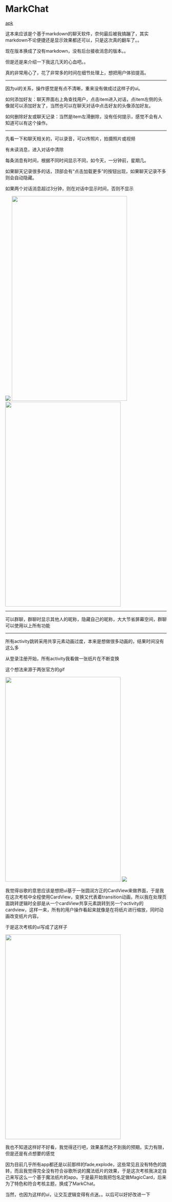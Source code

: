 # MarkChat

[apk](https://github.com/Zzzia/Files/blob/master/apks/MarkChat.apk)

这本来应该是个基于markdown的聊天软件，奈何最后被我搞蹦了，其实markdown不论便捷还是显示效果都还可以，只是这次真的翻车了。。

现在版本换成了没有markdown，没有后台接收消息的版本。。

但是还是来介绍一下我这几天的心血吧。。

真的非常用心了，花了非常多的时间在细节处理上，想把用户体验提高。

---

因为ui的关系，操作感觉是有点不清晰，重来没有做成过这样子的ui。

如何添加好友：聊天界面右上角查找用户，点击item进入对话，点item左侧的头像就可以添加好友了，当然也可以在聊天对话中点击好友的头像添加好友。

如何删除好友或聊天记录：当然是item左滑删除，没有任何提示，感觉不会有人知道可以有这个操作。

---

先看一下和聊天相关的，可以录音，可以传照片，拍摄照片或视频

有未读消息，进入对话中清除

每条消息有时间，根据不同时间显示不同，如今天，一分钟前，星期几。

如果聊天记录很多的话，顶部会有“点击加载更多”的按钮出现，如果聊天记录不多则会自动隐藏。

如果两个对话消息超过3分钟，则在对话中显示时间，否则不显示


<img src="https://github.com/Zzzia/Files/blob/master/imgs/MarkChat/demo.gif"/>

<img src="https://github.com/Zzzia/Files/blob/master/imgs/MarkChat/%E6%97%B6%E9%97%B4%E5%AF%B9%E6%AF%94.png" width="360" height="640" />

<img src="https://github.com/Zzzia/Files/blob/master/imgs/MarkChat/%E6%97%B6%E9%97%B4%E5%AF%B9%E6%AF%941.png" width="360" height="640" />


---

可以群聊，群聊时显示其他人的昵称，隐藏自己的昵称，大大节省屏幕空间，群聊可以使用以上所有功能



---

所有activity跳转采用共享元素动画过度，本来是想做很多动画的，结果时间没有这么多

从登录注册开始，所有activity我看做一张纸片在不断变换

这个想法来源于两张官方的gif

<img src="https://github.com/Zzzia/Files/blob/master/imgs/MarkChat/%E6%95%88%E6%9E%9C0.gif" width="360" height="640" />

<img src="https://github.com/Zzzia/Files/blob/master/imgs/MarkChat/%E6%95%88%E6%9E%9C.gif"/>

我觉得谷歌的意思应该是想把ui基于一张圆润方正的CardView来做界面，于是我在这次考核中全程使用CardView，变换又代表着transition动画，所以我在处理页面跳转逻辑时全部是从一个cardView共享元素跳转到另一个activity的cardview，这样一来，所有的用户操作看起来就像是在将纸片进行缩放，同时动画改变纸片内容。

于是这次考核的ui写成了这样子

<img src="https://github.com/Zzzia/Files/blob/master/imgs/MarkChat/demo1.gif" width="360" height="640" />

我也不知道这样好不好看，我觉得还行吧，效果虽然达不到我的预期，实力有限，但是还是有点想要的感觉

因为目前几乎所有app都还是以前那样的fade,explode，这些常见且没有特色的跳转，而且我觉得完全没有符合谷歌所说的魔法纸片的效果，于是这次考核我决定自己来写这么一个基于魔法纸片的app。于是最开始我把包名定做MagicCard，后来为了特色和符合考核主题，换成了MarkChat。

当然，也因为这样的ui，让交互逻辑变得有点迷。。以后可以好好改进一下
